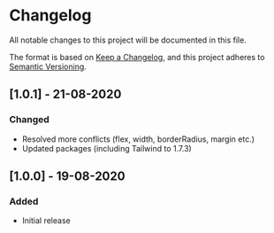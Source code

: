 # Changelog

All notable changes to this project will be documented in this file.

The format is based on [Keep a Changelog](https://keepachangelog.com/en/1.0.0/),
and this project adheres to [Semantic Versioning](https://semver.org/spec/v2.0.0.html).

## [1.0.1] - 21-08-2020

### Changed

- Resolved more conflicts (flex, width, borderRadius, margin etc.)
- Updated packages (including Tailwind to 1.7.3)

## [1.0.0] - 19-08-2020

### Added

- Initial release
